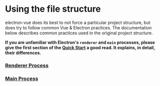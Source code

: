 # Using the file structure
electron-vue does its best to not force a particular project structure, but does try to follow common Vue & Electron practices. The documentation below describes common practices used in the original project structure.

**If you are unfamiliar with Electron's `renderer` and `main` processes, please give the first section of the [Quick Start](http://electron.atom.io/docs/tutorial/quick-start) a good read. It explains, in detail, their differences.**

### [Renderer Process](renderer-process.md)
### [Main Process](main-process.md)
